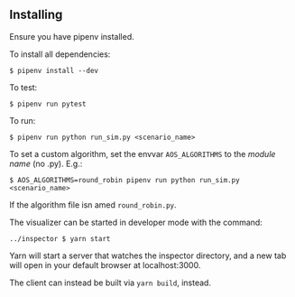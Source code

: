## Installing

Ensure you have pipenv installed.

To install all dependencies:
```
$ pipenv install --dev
```

To test:
```
$ pipenv run pytest
```

To run:
```
$ pipenv run python run_sim.py <scenario_name>
```

To set a custom algorithm, set the envvar `AOS_ALGORITHMS` to the *module name* (no .py). E.g.:
```
$ AOS_ALGORITHMS=round_robin pipenv run python run_sim.py <scenario_name>
```
If the algorithm file isn amed `round_robin.py`.

The visualizer can be started in developer mode with the command:
```
../inspector $ yarn start
```
Yarn will start a server that watches the inspector directory, and a new tab will open in your default browser at localhost:3000.

The client can instead be built via `yarn build`, instead.
